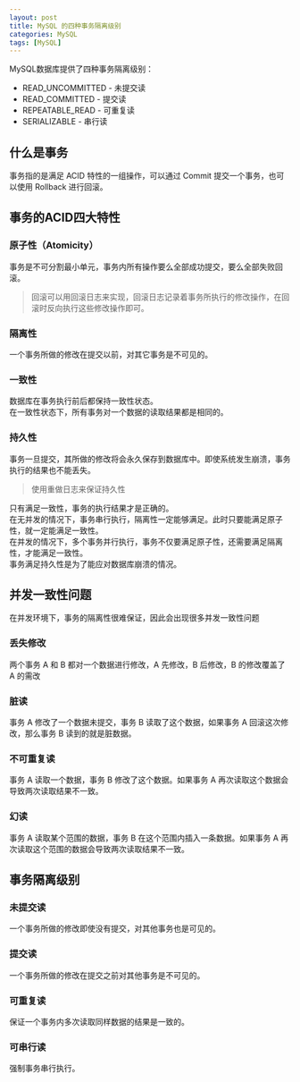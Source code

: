 ```yaml
---
layout: post
title: MySQL 的四种事务隔离级别
categories: MySQL
tags: [MySQL]
---
```


MySQL数据库提供了四种事务隔离级别：
- READ_UNCOMMITTED - 未提交读
- READ_COMMITTED - 提交读
- REPEATABLE_READ - 可重复读
- SERIALIZABLE - 串行读

## 什么是事务

事务指的是满足 ACID 特性的一组操作，可以通过 Commit 提交一个事务，也可以使用 Rollback 进行回滚。

## 事务的ACID四大特性

### 原子性（Atomicity）

事务是不可分割最小单元，事务内所有操作要么全部成功提交，要么全部失败回滚。

> 回滚可以用回滚日志来实现，回滚日志记录着事务所执行的修改操作，在回滚时反向执行这些修改操作即可。

### 隔离性

一个事务所做的修改在提交以前，对其它事务是不可见的。

### 一致性

数据库在事务执行前后都保持一致性状态。    
在一致性状态下，所有事务对一个数据的读取结果都是相同的。

### 持久性

事务一旦提交，其所做的修改将会永久保存到数据库中。即使系统发生崩溃，事务执行的结果也不能丢失。

> 使用重做日志来保证持久性


只有满足一致性，事务的执行结果才是正确的。  
在无并发的情况下，事务串行执行，隔离性一定能够满足。此时只要能满足原子性，就一定能满足一致性。  
在并发的情况下，多个事务并行执行，事务不仅要满足原子性，还需要满足隔离性，才能满足一致性。  
事务满足持久性是为了能应对数据库崩溃的情况。

## 并发一致性问题

在并发环境下，事务的隔离性很难保证，因此会出现很多并发一致性问题

### 丢失修改

两个事务 A 和 B 都对一个数据进行修改，A 先修改，B 后修改，B 的修改覆盖了A 的需改

### 脏读

事务 A 修改了一个数据未提交，事务 B 读取了这个数据，如果事务 A 回滚这次修改，那么事务 B 读到的就是脏数据。

### 不可重复读

事务 A 读取一个数据，事务 B 修改了这个数据。如果事务 A 再次读取这个数据会导致两次读取结果不一致。

### 幻读 

事务 A 读取某个范围的数据，事务 B 在这个范围内插入一条数据。如果事务 A 再次读取这个范围的数据会导致两次读取结果不一致。

## 事务隔离级别

### 未提交读

一个事务所做的修改即使没有提交，对其他事务也是可见的。

### 提交读

一个事务所做的修改在提交之前对其他事务是不可见的。

### 可重复读

保证一个事务内多次读取同样数据的结果是一致的。

### 可串行读

强制事务串行执行。

